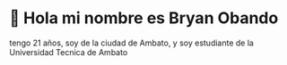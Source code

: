 # 👋 Hola mi nombre es Bryan Obando
tengo 21 años, soy de la ciudad de Ambato, y soy estudiante de la Universidad Tecnica de Ambato

